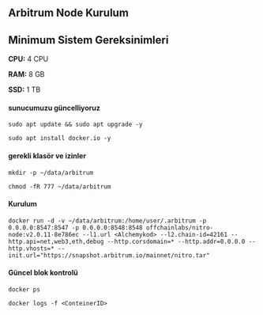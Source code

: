 ## Arbitrum Node Kurulum

## Minimum Sistem Gereksinimleri

**CPU:** 4 CPU

**RAM:** 8 GB

**SSD:**  1 TB


#### sunucumuzu güncelliyoruz
```
sudo apt update && sudo apt upgrade -y
```
```
sudo apt install docker.io -y
```

#### gerekli klasör ve izinler
```
mkdir -p ~/data/arbitrum
```
```
chmod -fR 777 ~/data/arbitrum
```

#### Kurulum
```
docker run -d -v ~/data/arbitrum:/home/user/.arbitrum -p 0.0.0.0:8547:8547 -p 0.0.0.0:8548:8548 offchainlabs/nitro-node:v2.0.11-8e786ec --l1.url <Alchemykod> --l2.chain-id=42161 --http.api=net,web3,eth,debug --http.corsdomain=* --http.addr=0.0.0.0 --http.vhosts=* --init.url="https://snapshot.arbitrum.io/mainnet/nitro.tar"

```


#### Güncel blok kontrolü
```
docker ps
```

```
docker logs -f <ConteinerID>
```

